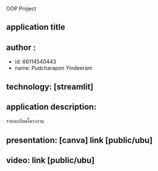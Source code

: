OOP Project

## application title

## author : 
  * id: 66114540443 
  * name: Pudcharapon Yindeeram 

## technology: [streamlit] 

## application description: 
รายละเอียดโครงงาน

## presentation: [canva] link [public/ubu] 

## video: link [public/ubu] 
 
